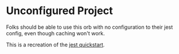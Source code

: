 # Unconfigured Project

Folks should be able to use this orb with no configuration to their jest config, even though
caching won't work.

This is a recreation of the [jest quickstart](https://jestjs.io/docs/en/getting-started).
